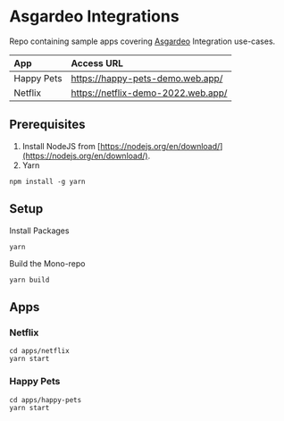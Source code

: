 # Asgardeo Integrations

Repo containing sample apps covering [Asgardeo](https://wso2.com/asgardeo/) Integration use-cases.

|  App          | Access URL    |
| :------------ |:------------- |
| Happy Pets    | https://happy-pets-demo.web.app/ |
| Netflix    | https://netflix-demo-2022.web.app/ |

## Prerequisites

1. Install NodeJS from [https://nodejs.org/en/download/](https://nodejs.org/en/download/).
2. Yarn

```shell
npm install -g yarn
```

## Setup

Install Packages

```shell
yarn
```

Build the Mono-repo

```shell
yarn build
```

## Apps

### Netflix

```shell
cd apps/netflix
yarn start
```

### Happy Pets

```shell
cd apps/happy-pets
yarn start
```
